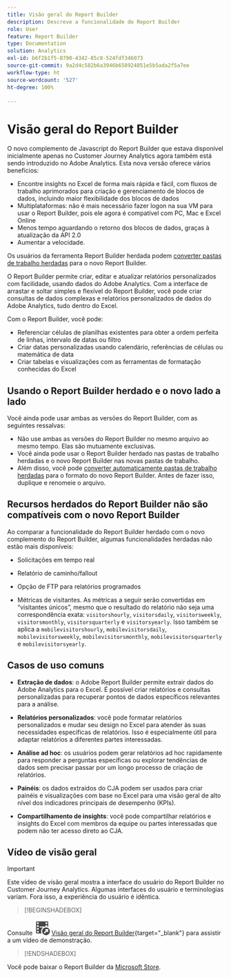 ```yaml
---
title: Visão geral do Report Builder
description: Descreve a funcionalidade do Report Builder
role: User
feature: Report Builder
type: Documentation
solution: Analytics
exl-id: b6f2b1f5-8790-4342-85c8-524fdf346073
source-git-commit: 9a2d4c582b6a3946b658924851e5b5ada2f5a7ee
workflow-type: ht
source-wordcount: '527'
ht-degree: 100%

---
```


# Visão geral do Report Builder

O novo complemento de Javascript do Report Builder que estava disponível inicialmente apenas no Customer Journey Analytics agora também está sendo introduzido no Adobe Analytics. Esta nova versão oferece vários benefícios:

- Encontre insights no Excel de forma mais rápida e fácil, com fluxos de trabalho aprimorados para criação e gerenciamento de blocos de dados, incluindo maior flexibilidade dos blocos de dados
- Multiplataformas: não é mais necessário fazer logon na sua VM para usar o Report Builder, pois ele agora é compatível com PC, Mac e Excel Online
- Menos tempo aguardando o retorno dos blocos de dados, graças à atualização da API 2.0
- Aumentar a velocidade.

Os usuários da ferramenta Report Builder herdada podem [converter pastas de trabalho herdadas](/help/analyze/report-builder/convert-workbooks.md) para o novo Report Builder.

O Report Builder permite criar, editar e atualizar relatórios personalizados com facilidade, usando dados do Adobe Analytics. Com a interface de arrastar e soltar simples e flexível do Report Builder, você pode criar consultas de dados complexas e relatórios personalizados de dados do Adobe Analytics, tudo dentro do Excel.

Com o Report Builder, você pode:

- Referenciar células de planilhas existentes para obter a ordem perfeita de linhas, intervalo de datas ou filtro
- Criar datas personalizadas usando calendário, referências de células ou matemática de data
- Criar tabelas e visualizações com as ferramentas de formatação conhecidas do Excel

## Usando o Report Builder herdado e o novo lado a lado

Você ainda pode usar ambas as versões do Report Builder, com as seguintes ressalvas:

- Não use ambas as versões do Report Builder no mesmo arquivo ao mesmo tempo. Elas são mutuamente exclusivas.
- Você ainda pode usar o Report Builder herdado nas pastas de trabalho herdadas e o novo Report Builder nas novas pastas de trabalho.
- Além disso, você pode [converter automaticamente pastas de trabalho herdadas](/help/analyze/report-builder/convert-workbooks.md) para o formato do novo Report Builder. Antes de fazer isso, duplique e renomeie o arquivo.

## Recursos herdados do Report Builder não são compatíveis com o novo Report Builder

Ao comparar a funcionalidade do Report Builder herdado com o novo complemento do Report Builder, algumas funcionalidades herdadas não estão mais disponíveis:

- Solicitações em tempo real

- Relatório de caminho/fallout

- Opção de FTP para relatórios programados

- Métricas de visitantes. As métricas a seguir serão convertidas em “visitantes únicos”, mesmo que o resultado do relatório não seja uma correspondência exata: `visitorshourly`, `visitorsdaily`, `visitorsweekly`, `visitorsmonthly`, `visitorsquarterly` e `visitorsyearly`. Isso também se aplica a `mobilevisitorshourly`, `mobilevisitorsdaily`, `mobilevisitorsweekly`, `mobilevisitorsmonthly`, `mobilevisitorsquarterly` e `mobilevisitorsyearly`.

## Casos de uso comuns

- **Extração de dados**: o Adobe Report Builder permite extrair dados do Adobe Analytics para o Excel. É possível criar relatórios e consultas personalizadas para recuperar pontos de dados específicos relevantes para a análise.

- **Relatórios personalizados**: você pode formatar relatórios personalizados e mudar seu design no Excel para atender às suas necessidades específicas de relatórios. Isso é especialmente útil para adaptar relatórios a diferentes partes interessadas.

- **Análise ad hoc**: os usuários podem gerar relatórios ad hoc rapidamente para responder a perguntas específicas ou explorar tendências de dados sem precisar passar por um longo processo de criação de relatórios.

- **Painéis**: os dados extraídos do CJA podem ser usados para criar painéis e visualizações com base no Excel para uma visão geral de alto nível dos indicadores principais de desempenho (KPIs).

- **Compartilhamento de insights**: você pode compartilhar relatórios e insights do Excel com membros da equipe ou partes interessadas que podem não ter acesso direto ao CJA.

## Vídeo de visão geral

>[!IMPORTANT]
>
>Este vídeo de visão geral mostra a interface do usuário do Report Builder no Customer Journey Analytics. Algumas interfaces do usuário e terminologias variam. Fora isso, a experiência do usuário é idêntica.


>[!BEGINSHADEBOX]

Consulte ![VideoCheckedOut](/help/assets/icons/VideoCheckedOut.svg) [Visão geral do Report Builder](https://video.tv.adobe.com/v/337569?quality=12&learn=on){target="_blank"} para assistir a um vídeo de demonstração.

>[!ENDSHADEBOX]

Você pode baixar o Report Builder da [Microsoft Store](https://appsource.microsoft.com/pt-br/product/office/WA200003101?tab=Overview).
